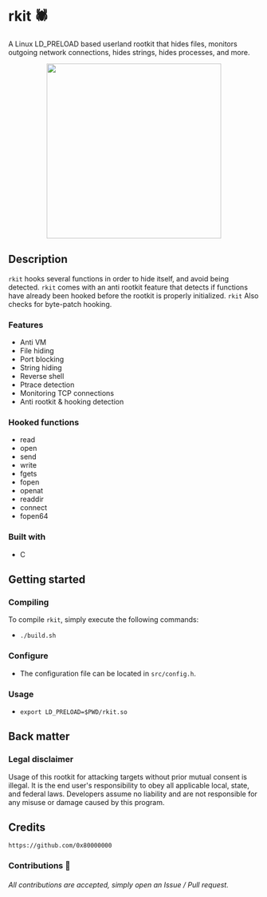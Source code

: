 # rkit 🕷️
A Linux LD_PRELOAD based userland rootkit that hides files, monitors outgoing network connections, hides strings, hides processes, and more.

<div align="center">
    <img src="https://user-images.githubusercontent.com/95945026/153785851-d9b46f21-eb7d-41a1-ab7a-73408d720b1c.png" width="350px"><br>
</div>

## Description
`rkit` hooks several functions in order to hide itself, and avoid being detected. `rkit` comes with an anti rootkit feature that detects if
functions have already been hooked before the rootkit is properly initialized. `rkit` Also checks for byte-patch hooking.

### Features
- Anti VM
- File hiding
- Port blocking
- String hiding
- Reverse shell
- Ptrace detection
- Monitoring TCP connections
- Anti rootkit & hooking detection

### Hooked functions
- read
- open
- send
- write
- fgets
- fopen
- openat
- readdir
- connect
- fopen64

### Built with
- C

## Getting started
### Compiling
To compile `rkit`, simply execute the following commands:
- `./build.sh`

### Configure
- The configuration file can be located in `src/config.h`.

### Usage
- `export LD_PRELOAD=$PWD/rkit.so`

## Back matter
### Legal disclaimer
Usage of this rootkit for attacking targets without prior mutual consent is illegal. It is the end user's responsibility to obey all applicable local, state, and federal laws. Developers assume no liability and are not responsible for any misuse or damage caused by this program.

## Credits
```
https://github.com/0x80000000
```
### Contributions 🎉
###### All contributions are accepted, simply open an Issue / Pull request.
